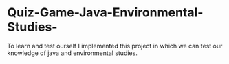 # Quiz-Game-Java-Environmental-Studies-
To learn and test ourself I implemented this project in which we can test our knowledge of java and environmental studies.
